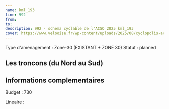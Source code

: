 ```yaml
---
name: kml_193 
line: 992
from: 
to:  
description: 992 - schema cyclable de l'ACSO 2025 kml_193 
cover: https://www.velooise.fr/wp-content/uploads/2025/08/cyclopolis-acso-992.jpg
---
```

Type d'amenagement : Zone-30 (EXISTANT + ZONE 30)
Statut : planned
## Les troncons (du Nord au Sud)

## Informations complementaires

Budget  : 730 

Lineaire :

